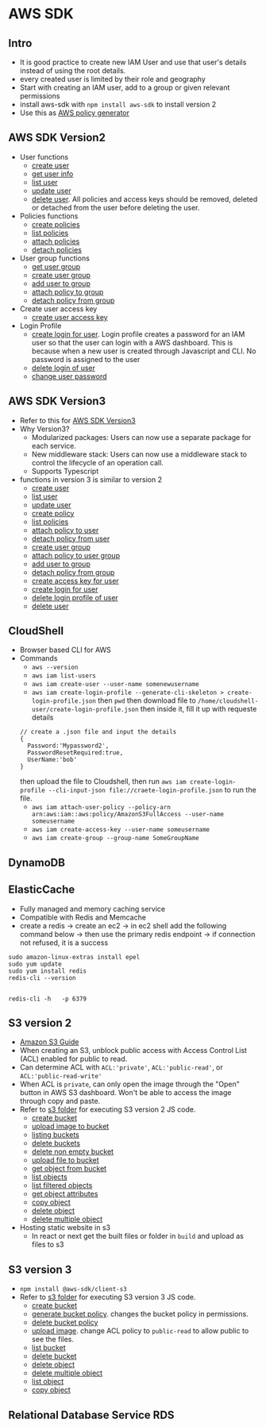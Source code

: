 # AWS SDK

## Intro
- It is good practice to create new IAM User and use that user's details instead of using the root details.
- every created user is limited by their role and geography
- Start with creating an IAM user, add to a group or given relevant permissions
- install aws-sdk with `npm install aws-sdk` to install version 2
- Use this as [AWS policy generator](https://awspolicygen.s3.amazonaws.com/policygen.html)

## AWS SDK Version2
- User functions
  - [create user](/IAMV2/CreateUser.js)
  - [get user info](/IAMV2/GetUserInfo.js)
  - [list user](/IAMV2/ListAll.js)
  - [update user](/IAMV2/UpdateUser.js)
  - [delete user](/IAMV2/DeleteUser.js). All policies and access keys should be removed, deleted or detached from the user before deleting the user.
- Policies functions
  - [create policies](/IAMV2/CreatePolicy.js)
  - [list policies](/IAMV2/ListPolicy.js)
  - [attach policies](/IAMV2/AttachPolicy.js)
  - [detach policies](/IAMV2/DetachPolicy.js)
- User group functions
  - [get user group](/IAMV2/GetUserGroup.js)
  - [create user group](/IAMV2/CreateUserGroup.js)
  - [add user to group](/IAMV2/AddUserToGroup.js)
  - [attach policy to group](/IAMV2/AttachPolicyToGroup.js)
  - [detach policy from group](/IAMV2/DetachPolicyFromGroup.js)
- Create user access key
  - [create user access key](/IAMV2/CreateUserAccessKey.js)
- Login Profile
  - [create login for user](/IAMV2/CreateLoginForUser.js). Login profile creates a password for an IAM user so that the user can login with a AWS dashboard. This is because when a new user is created through Javascript and CLI. No password is assigned to the user
  - [delete login of user](/IAMV2/DeleteLoginOfUser.js)
  - [change user password](/IAMV2/ChangePassword.js)

## AWS SDK Version3
- Refer to this for [AWS SDK Version3](https://docs.aws.amazon.com/sdk-for-javascript/v3/developer-guide/welcome.html)
- Why Version3?
  - Modularized packages: Users can now use a separate package for each service.
  - New middleware stack: Users can now use a middleware stack to control the lifecycle of an operation call.
  - Supports Typescript
- functions in version 3 is similar to version 2
  - [create user](/IAMV3/CreateUser.js)
  - [list user](/IAMV3/ListUser.js)
  - [update user](/IAMV3/UpdateUser.js)
  - [create policy](/IAMV3/CreatePolicy.js)
  - [list policies](/IAMV3/ListPolicy.js)
  - [attach policy to user](/IAMV3/AttachPol.js)
  - [detach policy from user](/IAMV3/DetachPol.js)
  - [create user group](/IAMV3/CreateGroup.js)
  - [attach policy to user group](/IAMV3/AttachPGro.js)
  - [add user to group](/IAMV3/AddUserGro.js)
  - [detach policy from group](/IAMV3/DetachPGro.js)
  - [create access key for user](/IAMV3/CreateAccess.js)
  - [create login for user](/IAMV3/CreateLogin.js)
  - [delete login profile of user](/IAMV3/DeleteLogin.js)
  - [delete user](/IAMV3/DeleteUser.js)

## CloudShell
- Browser based CLI for AWS
- Commands
  - `aws --version`
  - `aws iam list-users`
  - `aws iam create-user --user-name somenewusername`
  - `aws iam create-login-profile --generate-cli-skeleton > create-login-profile.json`
  then `pwd` then download file to `/home/cloudshell-user/create-login-profile.json` then inside it, fill it up with requeste details
  ```
  // create a .json file and input the details
  {
    Password:'Mypassword2',
    PasswordResetRequired:true,
    UserName:'bob'
  }
  ```
  then upload the file to Cloudshell, then run `aws iam create-login-profile --cli-input-json file://craete-login-profile.json` to run the file.
  - `aws iam attach-user-policy --policy-arn arn:aws:iam::aws:policy/AmazonS3FullAccess --user-name someusername`
  - `aws iam create-access-key --user-name someusername`
  - `aws iam create-group --group-name SomeGroupName`

## DynamoDB
<!-- To do -->

## ElasticCache
- Fully managed and memory caching service
- Compatible with Redis and Memcache
- create a redis -> create an ec2 -> in ec2 shell add the following command below -> then use the primary redis endpoint -> if connection not refused, it is a success
```
sudo amazon-linux-extras install epel
sudo yum update
sudo yum install redis
redis-cli --version


redis-cli -h   -p 6379
```

## S3 version 2
- [Amazon S3 Guide](https://docs.aws.amazon.com/AmazonS3/latest/userguide/Welcome.html)
- When creating an S3, unblock public access with Access Control List (ACL) enabled for public to read.
- Can determine ACL with `ACL:'private'`, `ACL:'public-read'`, or `ACL:'public-read-write'`
- When ACL is `private`, can only open the image through the "Open" button in AWS S3 dashboard. Won't be able to access the image through copy and paste.
- Refer to [s3 folder](/s3v2/) for executing S3 version 2 JS code.
  - [create bucket](/s3v2/CreateBucket.js)
  - [upload image to bucket](/s3v2/UploadImg.js)
  - [listing buckets](/s3v2/ListBuck.js)
  - [delete buckets](/s3v2/DeleteBuck.js)
  - [delete non empty bucket](/s3v2/DeleteNone.js)
  - [upload file to bucket](/s3v2/UploadFile.js)
  - [get object from bucket](/s3v2/GetObj.js)
  - [list objects](/s3v2/ListFiles.js)
  - [list filtered objects](/s3v2/ListFilter.js)
  - [get object attributes](/s3v2/GetAttribute.js)
  - [copy object](/s3v2/CopyObj.js)
  - [delete object](/s3v2/DeleteObj.js)
  - [delete multiple object](/s3v2/DeleteMulti.js)
- Hosting static website in s3
  - In react or next get the built files or folder in `build` and upload as files to s3

## S3 version 3
- `npm install @aws-sdk/client-s3`
- Refer to [s3 folder](/s3v2/) for executing S3 version 3 JS code.
  - [create bucket](/s3v3/CreateBuck.js)
  - [generate bucket policy](/s3v3/CreatePol.js). changes the bucket policy in permissions.
  - [delete bucket policy](/s3v3/DeleteBuck.js)
  - [upload image](/s3v3/UploadImage.js). change ACL policy to `public-read` to allow public to see the files.
  - [list bucket](/s3v3/UploadImage.js)
  - [delete bucket](/s3v3/DeleteBuck.js)
  - [delete object](/s3v3/DeleteObj.js)
  - [delete multiple object](/s3v3/DeleteMObj.js)
  - [list object](/s3v3/ListObj.js)
  - [copy object](/s3v3/CopyObj.js)

## Relational Database Service RDS
<!-- To do -->

